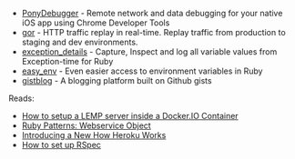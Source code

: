 - [PonyDebugger](https://github.com/square/PonyDebugger) - Remote network and data debugging for your native iOS app using Chrome Developer Tools
- [gor](https://github.com/buger/gor) - HTTP traffic replay in real-time. Replay traffic from production to staging and dev environments.
- [exception_details](https://github.com/ericbeland/exception_details) - Capture, Inspect and log all variable values from Exception-time for Ruby
- [easy_env](https://github.com/tsaleh/easy_env) - Even easier access to environment variables in Ruby
- [gistblog](https://github.com/jazzychad/gistblog) - A blogging platform built on Github gists

Reads:

- [How to setup a LEMP server inside a Docker.IO Container](http://hotcashew.com/2013/07/lemp-stack-in-a-docker-io-container/)
- [Ruby Patterns: Webservice Object](http://blog.rlmflores.me/blog/2013/07/16/ruby-patterns-webservice-object/)
- [Introducing a New How Heroku Works](https://blog.heroku.com/archives/2013/7/16/introducing-how-heroku-works)
- [How to set up RSpec](http://blog.codeship.io/2013/07/16/testing-tuesday-14-how-to-set-up-rspec.html)